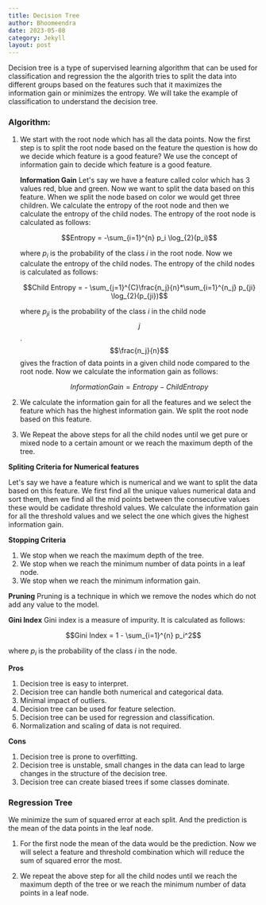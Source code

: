 ```yaml
---
title: Decision Tree
author: Bhoomeendra 
date: 2023-05-08
category: Jekyll
layout: post
---
```


<!-- #### What is Decision Tree? -->
Decision tree is a type of supervised learning algorithm that can be used for classification and regression the the algorith tries to split the data into different groups based on the features such that it maximizes the information gain or minimizes the entropy. We will take the example of classification to understand the decision tree.
### Algorithm:

1. We start with the root node which has all the data points. Now the first step is to split the root node based on the feature the question is how do we decide which feature is a good feature? We use the concept of information gain to decide which feature is a good feature.

    __Information Gain__
    Let's say we have a feature called color which has 3 values red, blue and green. Now we want to split the data based on this feature. When we split the node based on color we would get three children. We calculate the entropy of the root node and then we calculate the entropy of the child nodes. The entropy of the root node is calculated as follows:

    $$Entropy = -\sum_{i=1}^{n} p_i \log_{2}(p_i)$$

    where $p_i$ is the probability of the class $i$ in the root node. Now we calculate the entropy of the child nodes. The entropy of the child nodes is calculated as follows:

    $$Child Entropy =   - \sum_{j=1}^{C}\frac{n_j}{n}*\sum_{i=1}^{n_j} p_{ji} \log_{2}(p_{ji})$$

    where $p_{ji}$ is the probability of the class $i$ in the child node $$j$$. $$\frac{n_j}{n}$$ gives the fraction of data points in a given child node compared to the root node. Now we calculate the information gain as follows:

    $$Information Gain = Entropy - Child Entropy$$


2. We calculate the information gain for all the features and we select the feature which has the highest information gain. We split the root node based on this feature.

3. We Repeat the above steps for all the child nodes until we get pure or mixed node to a certain amount or we reach the maximum depth of the tree.

__Spliting Criteria for Numerical features__

Let's say we have a feature which is numerical and we want to split the data based on this feature. We first find all the unique values numerical data and sort them, then we find all the mid points between the consecutive values these would be cadidate threshold values. We calculate the information gain for all the threshold values and we select the one which gives the highest information gain. 

__Stopping Criteria__
1. We stop when we reach the maximum depth of the tree.
2. We stop when we reach the minimum number of data points in a leaf node.
3. We stop when we reach the minimum information gain.

__Pruning__
Pruning is a technique in which we remove the nodes which do not add any value to the model.

__Gini Index__
Gini index is a measure of impurity. It is calculated as follows:

$$Gini Index = 1 - \sum_{i=1}^{n} p_i^2$$

where $p_i$ is the probability of the class $i$ in the node.


__Pros__

1. Decision tree is easy to interpret.
2. Decision tree can handle both numerical and categorical data.
3. Minimal impact of outliers.
4. Decision tree can be used for feature selection.
5. Decision tree can be used for regression and classification.
6. Normalization and scaling of data is not required.


__Cons__

1. Decision tree is prone to overfitting.
2. Decision tree is unstable, small changes in the data can lead to large changes in the structure of the decision tree.
3. Decision tree can create biased trees if some classes dominate.

### Regression Tree
We minimize the sum of squared error at each split. And the prediction is the mean of the data points in the leaf node.

1. For the first node the mean of the data would be the prediction. Now we will select a feature and threshold combination which will reduce the sum of squared error the most.

2. We repeat the above step for all the child nodes until we reach the maximum depth of the tree or we reach the minimum number of data points in a leaf node.


